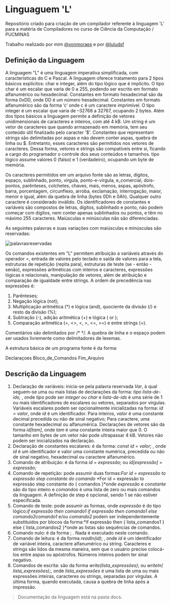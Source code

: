 # Linguaguem 'L'

Repositório criado para criação de um compilador referente à linguagem 'L' para a matéria de Compiladores no curso de Ciência da Computação / PUCMINAS

Trabalho realizado por mim [@vonmoraes](https://github.com/vonmoraes) e por [@luludsf](https://github.com/luludsf)


## **Definição da Linguagem**

A linguagem "L" é uma linguagem imperativa simplificada, com características do C e Pascal. A linguagem oferece tratamento para 2 tipos básicos explícitos: char e integer, além do tipo lógico que é implícito. O tipo char é um escalar que varia de 0 a 255, podendo ser escrito em formato alfanumérico ou hexadecimal. Constantes em formato hexadecimal são da forma 0xDD, onde DD é um número hexadecimal. Constantes em formato alfanumérico são da forma ‘c’ onde c é um caractere imprimível. O tipo integer é um escalar que varia de –32768 a 32767, ocupando 2 bytes. Além dos tipos básicos a linguagem permite a definição de vetores unidimensionais de caracteres e inteiros, com até 4 kB. Um string é um vetor de caracteres que quando armazenado em memória, tem seu conteúdo útil finalizado pelo caracter '$'. Constantes que representam strings são delimitadas por aspas e não devem conter aspas, quebra de linha ou $. Entretanto, esses caracteres são permitidos nos vetores de caracteres. Dessa forma, vetores e strings são compatíveis entre si, ficando a cargo do programador o controle dos seus conteúdos e tamanhos. tipo lógico assume valores 0 (falso) e 1 (verdadeiro), ocupando um byte de memória.

Os caracteres permitidos em um arquivo fonte são as letras, dígitos, espaço, sublinhado, ponto, vírgula, ponto-e-vírgula, e_comercial, dois-pontos, parênteses, colchetes, chaves, mais, menos, aspas, apóstrofo, barra, porcentagem, circunflexo, arroba, exclamação, interrogação, maior, menor e igual, além da quebra de linha (bytes 0Dh e 0Ah). Qualquer outro caractere é considerado inválido. Os identificadores de constantes e variáveis são compostos de letras, dígitos, sublinhado e ponto, não podem começar com dígitos, nem conter apenas sublinhados ou pontos, e têm no máximo 255 caracteres. Maiúsculas e minúsculas não são diferenciadas.

As seguintes palavras e suas variações com maiúsculas e minúsculas são reservadas:

![palavrasreservadas](https://github.com/vonmoraes/LC_Compilador/blob/master/docs/palavras_reservadas.png)

Os comandos existentes em "L" permitem atribuição a variáveis através do operador =, entrada de valores pelo teclado e saída de valores para a tela, estruturas de repetição (repita para), estruturas de teste (se - então - senão), expressões aritméticas com inteiros e caracteres, expressões lógicas e relacionais, manipulação de vetores, além de atribuição e comparação de igualdade entre strings. A ordem de precedência nas expressões é:

1. Parênteses;
2. Negação lógica (not);
3. Multiplicação aritmética (*) e lógica (and), quociente da divisão (/) e resto da divisão (%);
4. Subtração (-), adição aritmética (+) e lógica ( or );
5. Comparação aritmética (=, <>, <, >, <=, >=) e entre strings (=).

Comentários são delimitados por /* */. A quebra de linha e o espaço podem ser usados livremente como delimitadores de lexemas.

A estrutura básica de um programa fonte é da forma:

Declaraçoes Bloco_de_Comandos Fim_Arquivo

## **Descrição da Linguagem**

1. Declaração de variáveis: inicia-se pela palavra reservada *Var*, à qual seguem-se uma ou mais listas de declarações da forma: *tipo lista-de-ids;* , onde *tipo* pode ser *integer* ou *char* e *lista-de-ids* é uma série de 1 ou mais identificadores de escalares ou vetores, separados por vírgulas. Variáveis escalares podem ser opcionalmente inicializadas na forma: *id = valor*, onde *id* é um identificador. Para inteiros, *valor* é uma constante decimal precedida ou não de sinal negativo; Para caractere, uma constante hexadecimal ou alfanumérica. Declarações de vetores são da forma *id[tam]*, onde *tam* é uma constante inteira maior que 0. O tamanho em bytes de um vetor não pode ultrapassar 4 kB. Vetores não podem ser inicializados na declaração.
2. Declaração de constantes escalares: é da forma: *const id = valor;* , onde *id* é um identificador e valor uma constante numérica, precedida ou não de sinal negativo, hexadecimal ou caractere alfanumérico.
3. Comando de atribuição: é da forma *id = expressão;* ou *id[expressão] = expressão*;
4. Comando de repetição: pode assumir duas formas:*For id = expressão to expressão step constante do comando* *For id = expressão to expressão step constante do { comandos }*onde *expressão* e *constante* são do tipo inteiro e *comandos* é uma lista de zero ou mais comandos da linguagem. A definição de step é opcional, sendo 1 se não estiver especificada.
5. Comando de teste: pode assumir as formas, onde *expressão* é do tipo lógico:*if expressão then comando1* *if expressão then comando1 else comando2comando1* e/ou *comando2* podem ser independentemente substituídos por blocos da forma:*if expressão then { lista_comandos1 } else { lista_comandos2 }*onde as listas são sequências de comandos.
6. Comando nulo: é da forma ; . Nada é executado neste comando.
7. Comando de leitura: é da forma *readln(id)*; , onde *id* é um identificador de variável inteira, caractere alfanumérico ou string. Caracteres e strings são lidos da mesma maneira, sem que o usuário precise colocá-los entre aspas ou apóstrofos. Números inteiros podem ter sinal negativo.
8. Comandos de escrita: são da forma *write(lista_expressões)*; ou *writeln( lista_expressões)*;, onde *lista_expressões* é uma lista de uma ou mais expressões inteiras, caracteres ou strings, separadas por vírgulas. A última forma, quando executada, causa a quebra de linha após a impressão.

> Documentação da linguagem está na pasta docs.
